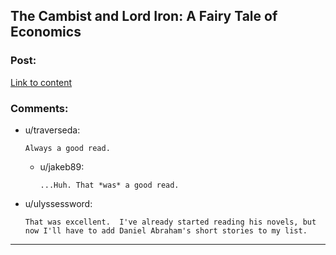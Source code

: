 ## The Cambist and Lord Iron: A Fairy Tale of Economics

### Post:

[Link to content](http://www.lightspeedmagazine.com/fiction/the-cambist-and-lord-iron-a-fairy-tale-of-economics/?xcbv)

### Comments:

- u/traverseda:
  ```
  Always a good read.
  ```

  - u/jakeb89:
    ```
    ...Huh. That *was* a good read.
    ```

- u/ulyssessword:
  ```
  That was excellent.  I've already started reading his novels, but now I'll have to add Daniel Abraham's short stories to my list.
  ```

---

